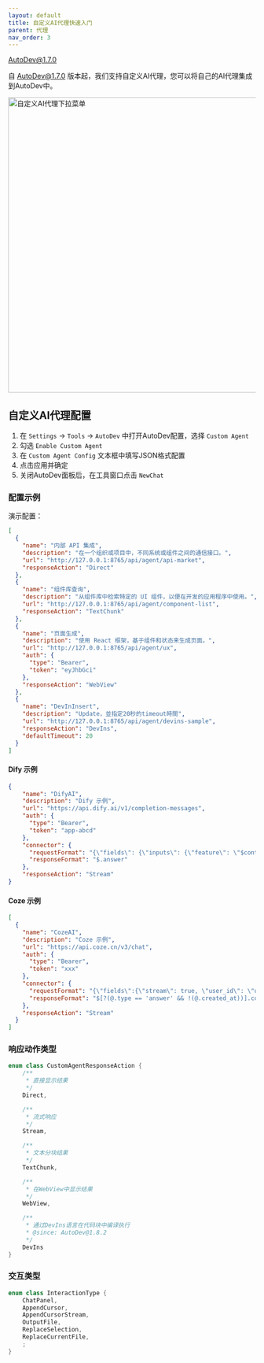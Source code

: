 ```yaml
---
layout: default
title: 自定义AI代理快速入门
parent: 代理
nav_order: 3
---
```


AutoDev@1.7.0

自 AutoDev@1.7.0 版本起，我们支持自定义AI代理，您可以将自己的AI代理集成到AutoDev中。

<img src="https://unitmesh.cc/auto-dev/custom-agent-popup.png" alt="自定义AI代理下拉菜单" width="600px"/>

## 自定义AI代理配置

1. 在 `Settings` -> `Tools` -> `AutoDev` 中打开AutoDev配置，选择 `Custom Agent`
2. 勾选 `Enable Custom Agent`
3. 在 `Custom Agent Config` 文本框中填写JSON格式配置
4. 点击应用并确定
5. 关闭AutoDev面板后，在工具窗口点击 `NewChat`

### 配置示例

演示配置：

```json
[
  {
    "name": "内部 API 集成",
    "description": "在一个组织或项目中，不同系统或组件之间的通信接口。",
    "url": "http://127.0.0.1:8765/api/agent/api-market",
    "responseAction": "Direct"
  },
  {
    "name": "组件库查询",
    "description": "从组件库中检索特定的 UI 组件，以便在开发的应用程序中使用。",
    "url": "http://127.0.0.1:8765/api/agent/component-list",
    "responseAction": "TextChunk"
  },
  {
    "name": "页面生成",
    "description": "使用 React 框架，基于组件和状态来生成页面。",
    "url": "http://127.0.0.1:8765/api/agent/ux",
    "auth": {
      "type": "Bearer",
      "token": "eyJhbGci"
    },
    "responseAction": "WebView"
  },
  {
    "name": "DevInInsert",
    "description": "Update，並指定20秒的timeout時間",
    "url": "http://127.0.0.1:8765/api/agent/devins-sample",
    "responseAction": "DevIns",
    "defaultTimeout": 20
  }
]
```

#### Dify 示例

```json
{
    "name": "DifyAI",
    "description": "Dify 示例",
    "url": "https://api.dify.ai/v1/completion-messages",
    "auth": {
      "type": "Bearer",
      "token": "app-abcd"
    },
    "connector": {
      "requestFormat": "{\"fields\": {\"inputs\": {\"feature\": \"$content\"}, \"response_mode\": \"streaming\", \"user\": \"phodal\" }}",
      "responseFormat": "$.answer"
    },
    "responseAction": "Stream"
}
```

#### Coze 示例

```json
[
  {
    "name": "CozeAI",
    "description": "Coze 示例",
    "url": "https://api.coze.cn/v3/chat",
    "auth": {
      "type": "Bearer",
      "token": "xxx"
    },
    "connector": {
      "requestFormat": "{\"fields\":{\"stream\": true, \"user_id\": \"user\",\"bot_id\": \"749xxx\",\"additional_messages\": [{\"role\": \"user\", \"content_type\":\"text\", \"content\": \"$content\" }]}}",
      "responseFormat": "$[?(@.type == 'answer' && !(@.created_at))].content"
    },
    "responseAction": "Stream"
  }
]
```

### 响应动作类型

```kotlin
enum class CustomAgentResponseAction {
    /**
     * 直接显示结果
     */
    Direct,

    /**
     * 流式响应
     */
    Stream,

    /**
     * 文本分块结果
     */
    TextChunk,

    /**
     * 在WebView中显示结果
     */
    WebView,

    /**
     * 通过DevIns语言在代码块中编译执行
     * @since: AutoDev@1.8.2
     */
    DevIns
}
```

### 交互类型

```kotlin
enum class InteractionType {
    ChatPanel,
    AppendCursor,
    AppendCursorStream,
    OutputFile,
    ReplaceSelection,
    ReplaceCurrentFile,
    ;
}
```
